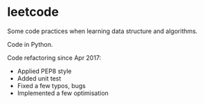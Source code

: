 # leetcode

Some code practices when learning data structure and algorithms.

Code in Python.

Code refactoring since Apr 2017:
* Applied PEP8 style
* Added unit test
* Fixed a few typos, bugs
* Implemented a few optimisation
